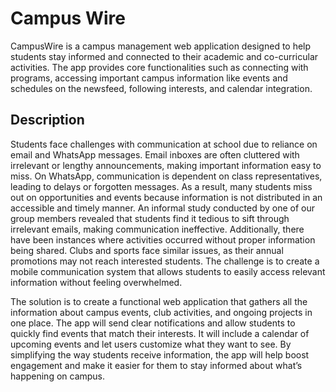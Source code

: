 # Campus Wire 

CampusWire is a campus management web application designed to help students stay informed and connected to their academic and co-curricular activities. The app provides core functionalities such as connecting with programs, accessing important campus information like events and schedules on the newsfeed, following interests, and calendar integration. 

## Description

Students face challenges with communication at school due to reliance on email and WhatsApp messages. Email inboxes are often cluttered with irrelevant or lengthy announcements, making important information easy to miss. On WhatsApp, communication is dependent on class representatives, leading to delays or forgotten messages. As a result, many students miss out on opportunities and events because information is not distributed in an accessible and timely manner. An informal study conducted by one of our group members revealed that students find it tedious to sift through irrelevant emails, making communication ineffective. Additionally, there have been instances where activities occurred without proper information being shared. Clubs and sports face similar issues, as their annual promotions may not reach interested students. The challenge is to create a mobile communication system that allows students to easily access relevant information without feeling overwhelmed. 

The solution is to create a functional web application that gathers all the information about campus events, club activities, and ongoing projects in one place. The app will send clear notifications and allow students to quickly find events that match their interests. It will include a calendar of upcoming events and let users customize what they want to see. By simplifying the way students receive information, the app will help boost engagement and make it easier for them to stay informed about what’s happening on campus. 